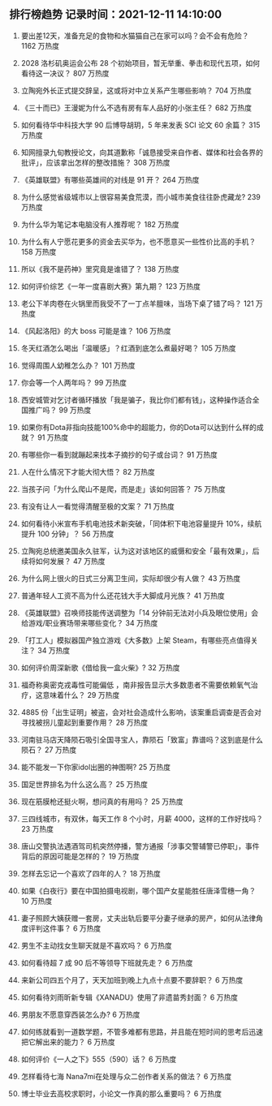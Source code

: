 
## 排行榜趋势 记录时间：2021-12-11 14:10:00
  
  1. 要出差12天，准备充足的食物和水猫猫自己在家可以吗？会不会有危险？ 1162 万热度
    
  2. 2028 洛杉矶奥运会公布 28 个初始项目，暂无举重、拳击和现代五项，如何看待这一决议？ 807 万热度
    
  3. 立陶宛外长正式提交辞呈，这或将对中立关系产生哪些影响？ 704 万热度
    
  4. 《三十而已》王漫妮为什么不选有房有车人品好的小张主任？ 682 万热度
    
  5. 如何看待华中科技大学 90 后博导胡玥，5 年来发表 SCI 论文 60 余篇？ 315 万热度
    
  6. 知网擅录九旬教授论文，向其道歉称「诚恳接受来自作者、媒体和社会各界的批评」，应该拿出怎样的整改措施？ 308 万热度
    
  7. 《英雄联盟》有哪些英雄间的对线是 91 开？ 264 万热度
    
  8. 为什么感觉省级城市以上很容易美食荒漠，而小城市美食往往卧虎藏龙? 239 万热度
    
  9. 为什么华为笔记本电脑没有人推荐呢？ 182 万热度
    
  10. 为什么有人宁愿花更多的资金去买华为，也不愿意买一些性价比高的手机？ 158 万热度
    
  11. 所以《我不是药神》里究竟是谁错了？ 138 万热度
    
  12. 如何评价综艺《一年一度喜剧大赛》第九期？ 123 万热度
    
  13. 老公下羊肉卷在火锅里而我受不了一丁点羊膻味，当场下桌了错了吗？ 121 万热度
    
  14. 《风起洛阳》的大 boss 可能是谁？ 106 万热度
    
  15. 冬天红酒怎么喝出「温暖感」？红酒到底怎么煮最好喝？ 105 万热度
    
  16. 觉得周围人幼稚怎么办？ 101 万热度
    
  17. 你会等一个人两年吗？ 99 万热度
    
  18. 西安城管对乞讨者循环播放「我是骗子，我比你们都有钱」，这种操作适合全国推广吗？ 99 万热度
    
  19. 如果你有Dota非指向技能100%命中的超能力，你的Dota可以达到什么样的成就？ 91 万热度
    
  20. 有哪些你一看到就蹦起来找本子摘抄的句子或台词？ 91 万热度
    
  21. 人在什么情况下才能大彻大悟？ 82 万热度
    
  22. 当孩子问「为什么爬山不是爬，而是走」该如何回答？ 75 万热度
    
  23. 有没有让人一看觉得清醒至极的文案？ 71 万热度
    
  24. 如何看待小米宣布手机电池技术新突破，「同体积下电池容量提升 10%，续航提升 100 分钟」？ 56 万热度
    
  25. 立陶宛总统邀美国永久驻军，认为这对该地区的威慑和安全「最有效果」，后续将如何发展？ 47 万热度
    
  26. 为什么网上很火的日式三分离卫生间，实际却很少有人做？ 43 万热度
    
  27. 普通年轻人工资不高为什么还花钱大手大脚成月光族？ 41 万热度
    
  28. 《英雄联盟》召唤师技能传送调整为「14 分钟前无法对小兵及眼位使用」会给游戏/职业赛场带来哪些变化？ 34 万热度
    
  29. 「打工人」模拟器国产独立游戏《大多数》上架 Steam，有哪些亮点值得关注？ 34 万热度
    
  30. 如何评价周深新歌《借给我一盒火柴》? 32 万热度
    
  31. 福奇称奥密克戎毒性可能偏低 ，南非报告显示大多数患者不需要依赖氧气治疗，这意味着什么？ 29 万热度
    
  32. 4885 份「出生证明」被盗，会对社会造成什么影响，该案重启调查是否会对寻找被拐儿童起到重要作用？ 28 万热度
    
  33. 河南驻马店天降陨石吸引全国寻宝人，靠陨石「致富」靠谱吗？这到底是什么陨石？ 27 万热度
    
  34. 能不能发一下你家idol出圈的神图啊? 25 万热度
    
  35. 国足世界排名为什么这么高？ 25 万热度
    
  36. 现在筋膜枪还挺火啊，想问真的有用吗？ 25 万热度
    
  37. 三四线城市，有双休，每天工作 8 个小时，月薪 4000，这样的工作好找吗？ 23 万热度
    
  38. 唐山交警执法遇酒驾司机突然停播，警方通报「涉事交警辅警已停职」，事件背后的原因可能是怎样的？ 19 万热度
    
  39. 怎样去忘记一个喜欢了四年的人？ 18 万热度
    
  40. 如果《白夜行》要在中国拍摄电视剧，哪个国产女星能胜任唐泽雪穗一角？ 10 万热度
    
  41. 妻子照顾大姨获赠一套房，丈夫出轨后要平分妻子继承的房产，如何从法律角度评判这件事？ 6 万热度
    
  42. 男生不主动找女生聊天就是不喜欢吗？ 6 万热度
    
  43. 如何看待超 7 成 90 后不等领导下班就先走？ 6 万热度
    
  44. 来新公司四五个月了，天天加班到晚上九点十点要不要辞职？ 6 万热度
    
  45. 如何看待刘雨昕新专辑《XANADU》使用了非遗苗秀封面？ 6 万热度
    
  46. 男朋友不愿意穿西装怎么办? 6 万热度
    
  47. 如何练就看到一道数学题，不管多难都有思路，并且能在短时间的思考后迅速把它解出来的能力？ 6 万热度
    
  48. 如何评价《一人之下》555（590）话？ 6 万热度
    
  49. 怎样看待七海 Nana7mi在处理与众二创作者关系的做法？ 6 万热度
    
  50. 博士毕业去高校求职时，小论文一作真的那么重要吗？ 6 万热度
    
